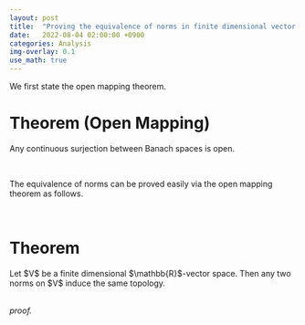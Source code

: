 ```yaml
---
layout: post
title:  "Proving the equivalence of norms in finite dimensional vector spaces via open mapping theorem"
date:   2022-08-04 02:00:00 +0900
categories: Analysis
img-overlay: 0.1
use_math: true
---
```


We first state the open mapping theorem.

# Theorem (Open Mapping)
Any continuous surjection between Banach spaces is open.

<br>

The equivalence of norms can be proved easily via the open mapping theorem as follows.

<br>

# Theorem

<div class="mathjax">
Let $V$ be a finite dimensional $\mathbb{R}$-vector space. Then any two norms on $V$ induce the same topology.
</div>

<br>

_proof._





[^1]: test reference style link 
